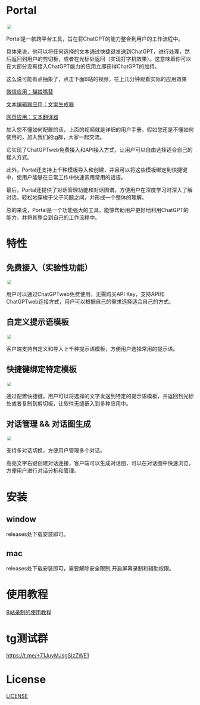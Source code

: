 # Portal
<img src="https://raw.githubusercontent.com/lxfater/Portal/main/screenshot/Shot8.png" style="transform:scale(0.7)" >


Portal是一款跨平台工具，旨在将ChatGPT的能力整合到用户的工作流程中。

具体来说，他可以将任何选择的文本通过快捷键发送到ChatGPT，进行处理，然后返回到用户的剪切板，或者在光标处返回（实现打字机效果）。这意味着你可以在大部分没有接入ChatGPT能力的应用立即获得ChatGPT的加持。

这么说可能有点抽象了，点击下面B站的视频，花上几分钟观看实际的应用效果

[微信应用：猫娘嘴替](https://www.bilibili.com/video/BV1Eh411V7wL/?share_source=copy_web&vd_source=20bfa77787adcf9ac929a8997bc1f024&t=306)

[文本编辑器应用：文案生成器](https://www.bilibili.com/video/BV1Eh411V7wL/?share_source=copy_web&vd_source=20bfa77787adcf9ac929a8997bc1f024&t=382)

[网页应用：文本翻译器](https://www.bilibili.com/video/BV1Eh411V7wL/?share_source=copy_web&vd_source=20bfa77787adcf9ac929a8997bc1f024&t=491)


加入您不懂如何配置的话，上面的视频就是详细的用户手册，假如您还是不懂如何使用的，加入我们的tg群，大家一起交流。


它实现了ChatGPTweb免费接入和API接入方式，让用户可以自由选择适合自己的接入方式。

此外，Portal还支持上千种模板导入和创建，并且可以将这些模板绑定到快捷键中，使用户能够在日常工作中快速调用常用的话语。

最后，Portal还提供了对话管理功能和对话图谱，方便用户在深度学习时深入了解对话，轻松地穿梭于父子问题之间，并形成一个整体的理解。

总的来说，Portal是一个功能强大的工具，能够帮助用户更好地利用ChatGPT的能力，并将其整合到自己的工作流程中。
# 特性

## 免费接入（实验性功能）
<img src="https://raw.githubusercontent.com/lxfater/Portal/main/screenshot/Shot12.png" style="transform:scale(0.7)" >


用户可以通过ChatGPTweb免费使用，无需购买API Key，支持API和ChatGPTweb连接方式，用户可以根据自己的需求选择适合自己的方式。
## 自定义提示语模板
<img src="https://raw.githubusercontent.com/lxfater/Portal/main/screenshot/Shot10.png" style="transform:scale(0.7)" >


客户端支持自定义和导入上千种提示语模板，方便用户选择常用的提示语。

## 快捷键绑定特定模板
<img src="https://raw.githubusercontent.com/lxfater/Portal/main/screenshot/Shot11.png" style="transform:scale(0.7)" >


通过配置快捷键，用户可以将选择的文字发送到特定的提示语模板，并返回到光标处或者复制到剪切板，让软件无缝嵌入到多种应用中。

## 对话管理 && 对话图生成

<img src="https://raw.githubusercontent.com/lxfater/Portal/main/screenshot/Shot9.png" style="transform:scale(0.7)" >

支持多对话切换，方便用户管理多个对话。

高亮文字右键创建对话连接，客户端可以生成对话图，可以在对话图中快速浏览，方便用户进行对话分析和管理。

# 安装

## window

releases处下载安装即可。

## mac

releases处下载安装即可，需要解除安全限制,开启屏幕录制和辅助权限。

# 使用教程

<a href="https://www.bilibili.com/video/BV1Eh411V7wL/?vd_source=246776eb028c0472258dfba9f3913fef">B站录制的使用教程</a>

# tg测试群

https://t.me/+71JuyMJsgSIzZWE1

# License

[LICENSE](./LICENSE)

